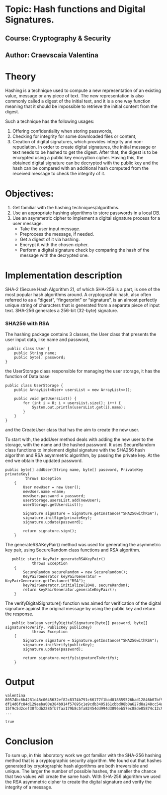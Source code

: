 # Topic: Hash functions and Digital Signatures.
## Course: Cryptography & Security
## Author: Craevscaia Valentina

# Theory
Hashing is a technique used to compute a new representation of an existing value, 
message or any piece of text. The new representation is also commonly called a 
digest of the initial text, and it is a one way function meaning that it should 
be impossible to retrieve the initial content from the digest.

Such a technique has the following usages:

1. Offering confidentiality when storing passwords,
2. Checking for integrity for some downloaded files or content,
3. Creation of digital signatures, which provides integrity and non-repudiation.
In order to create digital signatures, the initial message or text needs to be hashed 
to get the digest. After that, the digest is to be encrypted using a public key encryption 
cipher. Having this, the obtained digital signature can be decrypted with the public key 
and the hash can be compared with an additional hash computed from the received message 
to check the integrity of it.

# Objectives:
1. Get familiar with the hashing techniques/algorithms.
2. Use an appropriate hashing algorithms to store passwords in a local DB.
3. Use an asymmetric cipher to implement a digital signature process for a user message.
   - Take the user input message.
   - Preprocess the message, if needed.
   - Get a digest of it via hashing.
   - Encrypt it with the chosen cipher.
   - Perform a digital signature check by comparing the hash of the message with the decrypted one.

# Implementation description
SHA-2 (Secure Hash Algorithm 2), of which SHA-256 is a part, is one of the most popular 
hash algorithms around. A cryptographic hash, also often referred to as a “digest”, 
“fingerprint” or “signature”, is an almost perfectly unique string of characters that 
is generated from a separate piece of input text. SHA-256 generates a 256-bit (32-byte) 
signature.

### SHA256 with RSA
The hashing package contains 3 classes, the User class that presents the user input data, like name 
and password, 
````
 public class User {
    public String name;
    public byte[] password;
}

````
the UserStorage class responsible for managing the user storage, it has the function 
of Data base

````
public class UserStorage {
    public ArrayList<User> usersList = new ArrayList<>();

    public void getUsersList() {
        for (int i = 0; i < usersList.size(); i++) {
            System.out.println(usersList.get(i).name);
        }
    }
}
````

and the CreateUser class that has the aim to create the new user.

To start with, the addUser method deals with adding the new user to the storage,
with the name and the hashed password. It uses SecureRandom class functions
to implement digital signature with the SHA256 hash algorithm and RSA asymmetric algorithm,
by passing the private key. At the end we obtain the updated password.

````
public byte[] addUser(String name, byte[] password, PrivateKey privateKey)
         throws Exception
    {
        User newUser = new User();
        newUser.name =name;
        newUser.password = password;
        userStorage.usersList.add(newUser);
        userStorage.getUsersList();

        Signature signature = Signature.getInstance("SHA256withRSA");
        signature.initSign(privateKey);
        signature.update(password);

        return signature.sign();
    }
````
The generateRSAKeyPair() method was used for generating the asymmetric key pair, 
using SecureRandom class functions and RSA algorithm.

````
   public static KeyPair generateRSAKeyPair()
            throws Exception
    {
        SecureRandom secureRandom = new SecureRandom();
        KeyPairGenerator keyPairGenerator = KeyPairGenerator.getInstance("RSA");
        keyPairGenerator.initialize(2048, secureRandom);
        return keyPairGenerator.generateKeyPair();
    }

````
The verifyDigitalSignature() function was aimed for verification of the digital signature 
against the original message by using the public key and return the response.

````
   public boolean verifyDigitalSignature(byte[] password, byte[] signatureToVerify, PublicKey publicKey)
            throws Exception
    {
        Signature signature = Signature.getInstance("SHA256withRSA");
        signature.initVerify(publicKey);
        signature.update(password);

        return signature.verify(signatureToVerify);
    }

````

# Output
````
valentina
80574bc6b4281c48c0645632ef82c8374b791c66177f1bad018859526bad12846b07bf97ee631584376
df14d6fc84d129eeba00e384b914f57695c1e9cdb3405161cbbd08b0a627d8a248cc54a59908456c1aac
15f9c5d2cef30fbdb2285fb7faa179b8c5fa82454dd994d3096eb57ec88de05874c12c9b1e763d9aa011 ...

true
````

# Conclusion
To sum up, in this laboratory work we got familiar with the  SHA-256 hashing method
that is a cryptographic security algorithm. We found out that hashes generated by cryptographic 
hash algorithms are both irreversible and unique. The larger the number of possible hashes, 
the smaller the chance that two values will create the same hash.
With SHA-256 algorithm we used the RSA asymmetric cipher to create the digital signature and verify the integrity 
of a message.